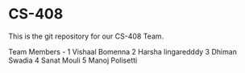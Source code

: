 # CS-408
 This is the git repository for our CS-408 Team.
 
 Team Members -
 1 Vishaal Bomenna
 2 Harsha lingaredddy
 3 Dhiman Swadia
 4 Sanat Mouli
 5 Manoj Polisetti
